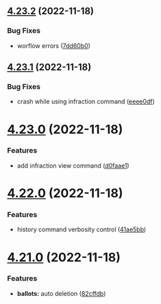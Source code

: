 ## [4.23.2](https://github.com/onesoft-sudo/sudobot/compare/v4.23.1...v4.23.2) (2022-11-18)


### Bug Fixes

* worflow errors ([7dd60b0](https://github.com/onesoft-sudo/sudobot/commit/7dd60b0a2659c3549bc2f400569f2d00acc8ad43))



## [4.23.1](https://github.com/onesoft-sudo/sudobot/compare/v4.23.0...v4.23.1) (2022-11-18)


### Bug Fixes

* crash while using infraction command ([eeee0df](https://github.com/onesoft-sudo/sudobot/commit/eeee0dfa13cd9cfb023fad65f45b5fda6e59df68))



# [4.23.0](https://github.com/onesoft-sudo/sudobot/compare/v4.22.0...v4.23.0) (2022-11-18)


### Features

* add infraction view command ([d0faae1](https://github.com/onesoft-sudo/sudobot/commit/d0faae10701d90a4c34f3a05b65a66b8ce1cfcf7))



# [4.22.0](https://github.com/onesoft-sudo/sudobot/compare/v4.21.0...v4.22.0) (2022-11-18)


### Features

* history command verbosity control ([41ae5bb](https://github.com/onesoft-sudo/sudobot/commit/41ae5bb4d8f24c7fa9b0e2a43e16bcdb06e1451d))



# [4.21.0](https://github.com/onesoft-sudo/sudobot/compare/v4.20.1...v4.21.0) (2022-11-18)


### Features

* **ballots:** auto deletion ([82cffdb](https://github.com/onesoft-sudo/sudobot/commit/82cffdb95e4eef88dae31133b4ea5f42e8188188))



